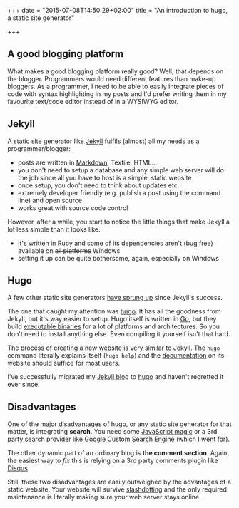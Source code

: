 +++
date = "2015-07-08T14:50:29+02:00"
title = "An introduction to hugo, a static site generator"

+++

## A good blogging platform

What makes a good blogging platform really good? Well, that depends on the blogger. Programmers would need different features than make-up bloggers. As a programmer, I need to be able to easily integrate pieces of code with syntax highlighting in my posts and I'd prefer writing them in my favourite text/code editor instead of in a WYSIWYG editor.

## Jekyll

A static site generator like [Jekyll](http://jekyllrb.com) fulfils (almost) all my needs as a programmer/blogger:

* posts are written in [Markdown](http://daringfireball.net/projects/markdown/), Textile, HTML...
* you don't need to setup a database and any simple web server will do the job since all you have to host is a simple, static website
* once setup, you don't need to think about updates etc.
* extremely developer friendly (e.g. publish a post using the command line) and open source
* works great with source code control

However, after a while, you start to notice the little things that make Jekyll a lot less simple than it looks like.

* it's written in Ruby and some of its dependencies aren't (bug free) available on ~~all platforms~~ Windows
* setting it up can be quite bothersome, again, especially on Windows

## Hugo

A few other static site generators [have sprung up](https://www.staticgen.com) since Jekyll's success.

The one that caught my attention was [hugo](http://gohugo.io). It has all the goodness from Jekyll, but it's way easier to setup. Hugo itself is written in [Go](http://golang.org), but they build [executable binaries](https://github.com/spf13/hugo/releases) for a lot of platforms and architectures. So you don't need to install anything else. Even compiling it yourself isn't that hard.

The process of creating a new website is very similar to Jekyll. The `hugo` command literally explains itself (`hugo help`) and the [documentation](http://gohugo.io/overview/introduction/) on its website should suffice for most users.

I've successfully migrated my [Jekyll blog](https://github.com/SamuelDebruyn/samueldebruyn.github.io/tree/5f5719a9d4519f8fbd4cdfffa2a10b3f066401ef) to [hugo](https://github.com/SamuelDebruyn/sa.muel.be-hugo) and haven't regretted it ever since.

## Disadvantages

One of the major disadvantages of hugo, or any static site generator for that matter, is integrating **search**. You need some [JavaScript magic](http://discuss.gohugo.io/t/how-are-you-implementing-site-search/986/14) or a 3rd party search provider like [Google Custom Search Engine](https://cse.google.com) (which I went for).

The other dynamic part of an ordinary blog is **the comment section**. Again, the easiest way to *fix* this is relying on a 3rd party comments plugin like [Disqus](https://disqus.com/).

Still, these two disadvantages are easily outweighed by the advantages of a static website. Your website will survive [slashdotting](https://en.wikipedia.org/wiki/Slashdot_effect) and the only required maintenance is literally making sure your web server stays online.